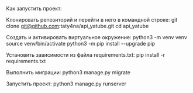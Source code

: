 Как запустить проект:

Клонировать репозиторий и перейти в него в командной строке:
git clone git@github.com:taty4na/api_yatube.git
cd api_yatube

Cоздать и активировать виртуальное окружение:
python3 -m venv venv
source venv/bin/activate
python3 -m pip install --upgrade pip

Установить зависимости из файла requirements.txt:
pip install -r requirements.txt

Выполнить миграции:
python3 manage.py migrate

Запустить проект:
python3 manage.py runserver